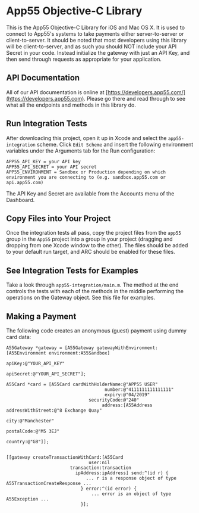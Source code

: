 App55 Objective-C Library
=========================

This is the App55 Objective-C Library for iOS and Mac OS X. It is used to connect to App55's systems to take payments either server-to-server or client-to-server. It should be noted that most developers using this library will be client-to-server, and as such you should NOT include your API Secret in your code. Instead initialize the gateway with just an API Key, and then send through requests as appropriate for your application.

## API Documentation

All of our API documentation is online at [https://developers.app55.com/](https://developers.app55.com). Please go there and read through to see what all the endpoints and methods in this library do.

## Run Integration Tests

After downloading this project, open it up in Xcode and select the ```app55-integration``` scheme. Click ```Edit Scheme``` and insert the following environment variables under the Arguments tab for the Run configuration:

```
APP55_API_KEY = your API key
APP55_API_SECRET = your API secret
APP55_ENVIRONMENT = Sandbox or Production depending on which environment you are connecting to (e.g. sandbox.app55.com or api.app55.com)
```

The API Key and Secret are available from the Accounts menu of the Dashboard.

## Copy Files into Your Project

Once the integration tests all pass, copy the project files from the ```app55``` group in the ```App55``` project into a group in your project (dragging and dropping from one Xcode window to the other). The files should be added to your default run target, and ARC should be enabled for these files.

## See Integration Tests for Examples

Take a look through ```app55-integration/main.m```. The method at the end controls the tests with each of the methods in the middle performing the operations on the Gateway object. See this file for examples.

## Making a Payment

The following code creates an anonymous (guest) payment using dummy card data:

```objc
A55Gateway *gateway = [A55Gateway gatewayWithEnvironment:[A55Environment environment:A55Sandbox]
                                                                              apiKey:@"YOUR_API_KEY"
                                                                           apiSecret:@"YOUR_API_SECRET"];

A55Card *card = [A55Card cardWithHolderName:@"APP55 USER"
                                     number:@"4111111111111111"
                                     expiry:@"04/2019"
                               securityCode:@"240"
                                    address:[A55Address addressWithStreet:@"8 Exchange Quay"
                                                                     city:@"Manchester"
                                                               postalCode:@"M5 3EJ"
                                                                  country:@"GB"]];


[[gateway createTransactionWithCard:[A55Card
                               user:nil
                        transaction:transaction
                          ipAddress:ipAddress] send:^(id r) {
                              ... r is a response object of type A55TransactionCreateResponse ...
                            } error:^(id error) {
                                ... error is an object of type A55Exception ...
                            }];
```
